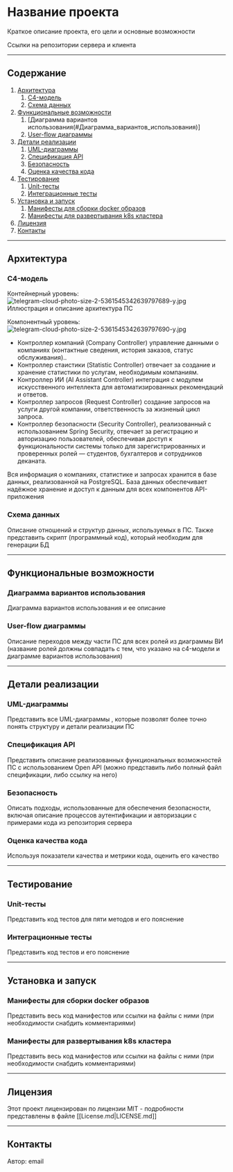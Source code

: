# **Название проекта**

Краткое описание проекта, его цели и основные возможности

Ссылки на репозитории сервера и клиента

---

## **Содержание**

1. [Архитектура](#Архитектура)
	1. [C4-модель](#C4-модель)
	2. [Схема данных](#Схема_данных)
2. [Функциональные возможности](#Функциональные_возможности)
	1. [Диаграмма вариантов использования(#Диаграмма_вариантов_использования)]
	2. [User-flow диаграммы](#User-flow_диаграммы)
3. [Детали реализации](#Детали_реализации)
	1. [UML-диаграммы](#UML-диаграммы)
	2. [Спецификация API](#Спецификация_API)
	3. [Безопасность](#Безопасность)
	4. [Оценка качества кода](#Оценка_качества_кода)
4. [Тестирование](#Тестирование)
	1. [Unit-тесты](#Unit-тесты)
	2. [Интеграционные тесты](#Интеграционные_тесты)
5. [Установка и  запуск](#installation)
	1. [Манифесты для сборки docker образов](#Манифесты_для_сборки_docker_образов)
	2. [Манифесты для развертывания k8s кластера](#Манифесты_для_развертывания_k8s_кластера)
6. [Лицензия](#Лицензия)
7. [Контакты](#Контакты)

---
## **Архитектура**

### C4-модель
Контейнерный уровень:
![telegram-cloud-photo-size-2-5361545342639797689-y.jpg](..%2F..%2FLibrary%2FGroup%20Containers%2F6N38VWS5BX.ru.keepcoder.Telegram%2Fappstore%2Faccount-11855931800897444788%2Fpostbox%2Fmedia%2Ftelegram-cloud-photo-size-2-5361545342639797689-y.jpg)Иллюстрация и описание архитектура ПС

Компонентный уровень:
![telegram-cloud-photo-size-2-5361545342639797690-y.jpg](..%2F..%2FLibrary%2FGroup%20Containers%2F6N38VWS5BX.ru.keepcoder.Telegram%2Fappstore%2Faccount-11855931800897444788%2Fpostbox%2Fmedia%2Ftelegram-cloud-photo-size-2-5361545342639797690-y.jpg)

- Контроллер компаний (Company Controller) управление данными о компаниях (контактные сведения, история заказов, статус обслуживания)..
- Контроллер стаистики (Statistic Controller) отвечает за создание и хранение статистики по услугам, необходимым компаниям.
- Контроллер ИИ (AI Assistant Controller) интеграция с модулем искусственного интеллекта для автоматизированных рекомендаций и ответов.
- Контроллер запросов (Request Controller) создание запросов на услуги другой компании, ответственность за жизненый цикл запроса.
- Контроллер безопасности (Security Controller), реализованный с использованием Spring Security, отвечает за регистрацию и авторизацию пользователей, обеспечивая доступ к функциональности системы только для зарегистрированных и проверенных ролей — студентов, бухгалтеров и сотрудников деканата.

Вся информация о компаниях, статистике и запросах хранится в базе данных, реализованной на PostgreSQL. База данных обеспечивает надёжное хранение и доступ к данным для всех компонентов API-приложения

### Схема данных

Описание отношений и структур данных, используемых в ПС. Также представить скрипт (программный код), который необходим для генерации БД

---

## **Функциональные возможности**

### Диаграмма вариантов использования

Диаграмма вариантов использования и ее описание

### User-flow диаграммы

Описание переходов между части ПС для всех ролей из диаграммы ВИ (название ролей должны совпадать с тем, что указано на c4-модели и диаграмме вариантов использования)


---

## **Детали реализации**

### UML-диаграммы

Представить все UML-диаграммы , которые позволят более точно понять структуру и детали реализации ПС

### Спецификация API

Представить описание реализованных функциональных возможностей ПС с использованием Open API (можно представить либо полный файл спецификации, либо ссылку на него)

### Безопасность

Описать подходы, использованные для обеспечения безопасности, включая описание процессов аутентификации и авторизации с примерами кода из репозитория сервера

### Оценка качества кода

Используя показатели качества и метрики кода, оценить его качество

---

## **Тестирование**

### Unit-тесты

Представить код тестов для пяти методов и его пояснение

### Интеграционные тесты

Представить код тестов и его пояснение

---

## **Установка и  запуск**

### Манифесты для сборки docker образов

Представить весь код манифестов или ссылки на файлы с ними (при необходимости снабдить комментариями)

### Манифесты для развертывания k8s кластера

Представить весь код манифестов или ссылки на файлы с ними (при необходимости снабдить комментариями)

---

## **Лицензия**

Этот проект лицензирован по лицензии MIT - подробности представлены в файле [[License.md|LICENSE.md]]

---

## **Контакты**

Автор: email
